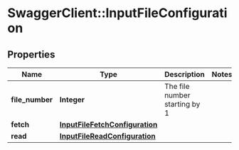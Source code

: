# SwaggerClient::InputFileConfiguration

## Properties
Name | Type | Description | Notes
------------ | ------------- | ------------- | -------------
**file_number** | **Integer** | The file number starting by 1 | 
**fetch** | [**InputFileFetchConfiguration**](InputFileFetchConfiguration.md) |  | 
**read** | [**InputFileReadConfiguration**](InputFileReadConfiguration.md) |  | 


